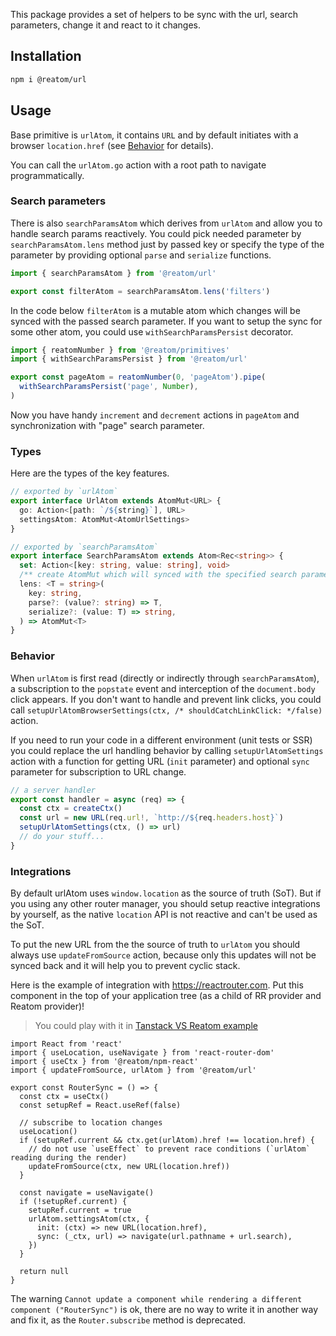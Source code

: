 This package provides a set of helpers to be sync with the url, search parameters, change it and react to it changes.

## Installation

```sh
npm i @reatom/url
```

## Usage

Base primitive is `urlAtom`, it contains `URL` and by default initiates with a browser `location.href` (see [Behavior](#behavior) for details).

You can call the `urlAtom.go` action with a root path to navigate programmatically.

### Search parameters

There is also `searchParamsAtom` which derives from `urlAtom` and allow you to handle search params reactively. You could pick needed parameter by `searchParamsAtom.lens` method just by passed key or specify the type of the parameter by providing optional `parse` and `serialize` functions.

```ts
import { searchParamsAtom } from '@reatom/url'

export const filterAtom = searchParamsAtom.lens('filters')
```

In the code below `filterAtom` is a mutable atom which changes will be synced with the passed search parameter. If you want to setup the sync for some other atom, you could use `withSearchParamsPersist` decorator.

```ts
import { reatomNumber } from '@reatom/primitives'
import { withSearchParamsPersist } from '@reatom/url'

export const pageAtom = reatomNumber(0, 'pageAtom').pipe(
  withSearchParamsPersist('page', Number),
)
```

Now you have handy `increment` and `decrement` actions in `pageAtom` and synchronization with "page" search parameter.

### Types

Here are the types of the key features.

```ts
// exported by `urlAtom`
export interface UrlAtom extends AtomMut<URL> {
  go: Action<[path: `/${string}`], URL>
  settingsAtom: AtomMut<AtomUrlSettings>
}

// exported by `searchParamsAtom`
export interface SearchParamsAtom extends Atom<Rec<string>> {
  set: Action<[key: string, value: string], void>
  /** create AtomMut which will synced with the specified search parameter */
  lens: <T = string>(
    key: string,
    parse?: (value?: string) => T,
    serialize?: (value: T) => string,
  ) => AtomMut<T>
}
```

### Behavior

When `urlAtom` is first read (directly or indirectly through `searchParamsAtom`), a subscription to the `popstate` event and interception of the `document.body` click appears. If you don't want to handle and prevent link clicks, you could call `setupUrlAtomBrowserSettings(ctx, /* shouldCatchLinkClick: */false)` action.

If you need to run your code in a different environment (unit tests or SSR) you could replace the url handling behavior by calling `setupUrlAtomSettings` action with a function for getting URL (`init` parameter) and optional `sync` parameter for subscription to URL change.

```ts
// a server handler
export const handler = async (req) => {
  const ctx = createCtx()
  const url = new URL(req.url!, `http://${req.headers.host}`)
  setupUrlAtomSettings(ctx, () => url)
  // do your stuff...
}
```

### Integrations

By default urlAtom uses `window.location` as the source of truth (SoT). But if you using any other router manager, you should setup reactive integrations by yourself, as the native `location` API is not reactive and can't be used as the SoT.

To put the new URL from the the source of truth to `urlAtom` you should always use `updateFromSource` action, because only this updates will not be synced back and it will help you to prevent cyclic stack.

Here is the example of integration with https://reactrouter.com. Put this component in the top of your application tree (as a child of RR provider and Reatom provider)!

> You could play with it in [Tanstack VS Reatom example](https://github.com/artalar/reatom/blob/v3/examples/tanstack-vs-reatom)

```tsx
import React from 'react'
import { useLocation, useNavigate } from 'react-router-dom'
import { useCtx } from '@reatom/npm-react'
import { updateFromSource, urlAtom } from '@reatom/url'

export const RouterSync = () => {
  const ctx = useCtx()
  const setupRef = React.useRef(false)

  // subscribe to location changes
  useLocation()
  if (setupRef.current && ctx.get(urlAtom).href !== location.href) {
    // do not use `useEffect` to prevent race conditions (`urlAtom` reading during the render)
    updateFromSource(ctx, new URL(location.href))
  }

  const navigate = useNavigate()
  if (!setupRef.current) {
    setupRef.current = true
    urlAtom.settingsAtom(ctx, {
      init: (ctx) => new URL(location.href),
      sync: (_ctx, url) => navigate(url.pathname + url.search),
    })
  }

  return null
}
```

The warning `Cannot update a component while rendering a different component ("RouterSync")` is ok, there are no way to write it in another way and fix it, as the `Router.subscribe` method is deprecated.
